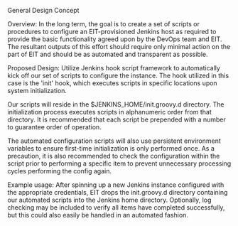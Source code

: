 General Design Concept

Overview: In the long term, the goal is to create a set of scripts or procedures to configure an EIT-provisioned Jenkins host as required to provide the basic functionality agreed upon by the DevOps team and EIT. The resultant outputs of this effort should require only minimal action on the part of EIT and should be as automated and transparent as possible.

Proposed Design: Utilize Jenkins hook script framework to automatically kick off our set of scripts to configure the instance. The hook utilized in this case is the 'init' hook, which executes scripts in specific locations upon system initialization.

Our scripts will reside in the $JENKINS_HOME/init.groovy.d directory. The initialization process executes scripts in alphanumeric order from that directory. It is recommended that each script be prepended with a number to guarantee order of operation.

The automated configuration scripts will also use persistent environment variables to ensure first-time initialization is only performed once. As a precaution, it is also recommended to check the configuration within the script prior to performing a specific item to prevent unnecessary processing cycles performing the config again.

Example usage: After spinning up a new Jenkins instance configured with the appropriate credentials, EIT drops the init.groovy.d directory containing our automated scripts into the Jenkins home directory. Optionally, log checking may be included to verify all items have completed successfully, but this could also easily be handled in an automated fashion.

